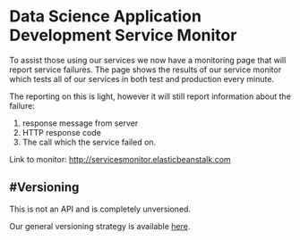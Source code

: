 Data Science Application Development Service Monitor
====================================================

To assist those using our services we now have a monitoring page that will report service failures. The page shows the results of our service monitor which tests all of our services in both test and production every minute.

The reporting on this is light, however it will still report information about the failure:

1. response message from server
2. HTTP response code
3. The call which the service failed on.

Link to monitor: http://servicesmonitor.elasticbeanstalk.com

#Versioning
-------
This is not an API and is completely unversioned.

Our general versioning strategy is available [here](/Versioning.md).
